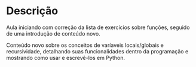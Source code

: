 # Descrição
Aula iniciando com correção da lista de exercícios sobre funções, seguido de uma introdução de conteúdo novo.

Conteúdo novo sobre os conceitos de varíaveis locais/globais e recursividade, detalhando suas funcionalidades dentro da programação e mostrando como usar e escrevê-los em Python.